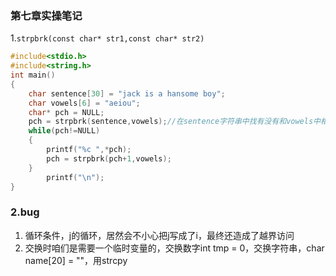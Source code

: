 ### 第七章实操笔记

1.`strpbrk(const char* str1,const char* str2)`

```c
#include<stdio.h>
#include<string.h>
int main()
{
    char sentence[30] = "jack is a hansome boy";
    char vowels[6] = "aeiou";
    char* pch = NULL;
    pch = strpbrk(sentence,vowels);//在sentence字符串中找有没有和vowels中相匹配的字符，如果有就返回在sentence第一个相匹配的地址
    while(pch!=NULL)
    {
        printf("%c ",*pch);
        pch = strpbrk(pch+1,vowels);
    }
        printf("\n");
}
```

### 2.bug

1. 循环条件，j的循环，居然会不小心把j写成了i，最终还造成了越界访问
2. 交换时咱们是需要一个临时变量的，交换数字int tmp = 0，交换字符串，char name[20] = ""，用strcpy

